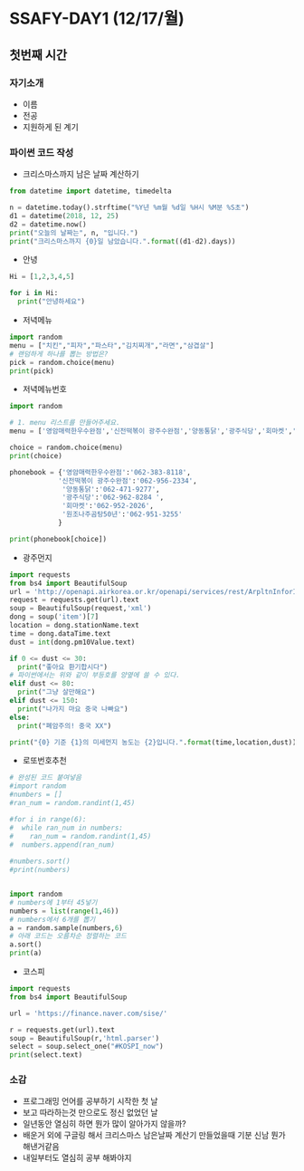 # SSAFY-DAY1 (12/17/월)

## 첫번째 시간

### 자기소개

- 이름
- 전공
- 지원하게 된 계기

### 파이썬 코드 작성

- 크리스마스까지 남은 날짜 계산하기

```python
from datetime import datetime, timedelta

n = datetime.today().strftime("%Y년 %m월 %d일 %H시 %M분 %S초")
d1 = datetime(2018, 12, 25)
d2 = datetime.now()
print("오늘의 날짜는", n, "입니다.")
print("크리스마스까지 {0}일 남았습니다.".format((d1-d2).days))
```

- 안녕

```python
Hi = [1,2,3,4,5]

for i in Hi:
  print("안녕하세요")
```

- 저녁메뉴

```python
import random
menu = ["치킨","피자","파스타","김치찌개","라면","삼겹살"]
# 랜덤하게 하나를 뽑는 방법은?
pick = random.choice(menu)
print(pick)
```

- 저녁메뉴번호

```python
import random

# 1. menu 리스트를 만들어주세요.
menu = ['영암매력한우수완점','신전떡볶이 광주수완점','양동통닭','광주식당','회마켓','원조나주곰탕50년']

choice = random.choice(menu)
print(choice)

phonebook = {'영암매력한우수완점':'062-383-8118',
            '신전떡볶이 광주수완점':'062-956-2334',
             '양동통닭':'062-471-9277',
             '광주식당':'062-962-8284 ',
             '회마켓':'062-952-2026',
             '원조나주곰탕50년':'062-951-3255'
            }

print(phonebook[choice])
```

- 광주먼지

```python
import requests
from bs4 import BeautifulSoup
url = 'http://openapi.airkorea.or.kr/openapi/services/rest/ArpltnInforInqireSvc/getCtprvnRltmMesureDnsty?serviceKey=' + key + '&numOfRows=10&pageSize=10&pageNo=1&startPage=1&sidoName=%EA%B4%91%EC%A3%BC&ver=1.3'
request = requests.get(url).text
soup = BeautifulSoup(request,'xml')
dong = soup('item')[7]
location = dong.stationName.text
time = dong.dataTime.text
dust = int(dong.pm10Value.text)

if 0 <= dust <= 30:
  print("좋아요 환기합시다")
# 파이썬에서는 위와 같이 부등호를 양옆에 쓸 수 있다.
elif dust <= 80:
  print("그냥 살만해요")
elif dust <= 150:
  print("나가지 마요 중국 나빠요")
else:
  print("폐암주의! 중국 XX")

print("{0} 기준 {1}의 미세먼지 농도는 {2}입니다.".format(time,location,dust))
```

- 로또번호추천

```python
# 완성된 코드 붙여넣음
#import random
#numbers = []
#ran_num = random.randint(1,45)

#for i in range(6):
#  while ran_num in numbers:
#    ran_num = random.randint(1,45)
#  numbers.append(ran_num)
  
#numbers.sort()
#print(numbers)


import random
# numbers에 1부터 45넣기
numbers = list(range(1,46))
# numbers에서 6개를 뽑기
a = random.sample(numbers,6)
# 아래 코드는 오름차순 정렬하는 코드
a.sort()
print(a)
```

- 코스피

```python
import requests
from bs4 import BeautifulSoup

url = 'https://finance.naver.com/sise/'

r = requests.get(url).text
soup = BeautifulSoup(r,'html.parser')
select = soup.select_one("#KOSPI_now")
print(select.text)
```

### 소감

- 프로그래밍 언어를 공부하기 시작한 첫 날
- 보고 따라하는것 만으로도 정신 없었던 날
- 일년동안 열심히 하면 뭔가 많이 알아가지 않을까?
- 배운거 외에 구글링 해서 크리스마스 남은날짜 계산기 만들었을때 기분 신남 뭔가 해낸거같음
- 내일부터도 열심히 공부 해봐야지